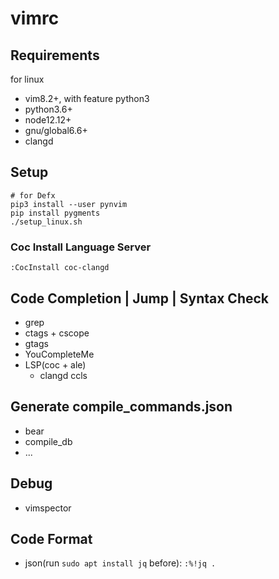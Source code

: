 # vimrc

## Requirements

for linux
- vim8.2+, with feature python3
- python3.6+
- node12.12+
- gnu/global6.6+
- clangd

## Setup

```shell
# for Defx
pip3 install --user pynvim
pip install pygments
./setup_linux.sh
```

### Coc Install Language Server
`:CocInstall coc-clangd`

## Code Completion | Jump | Syntax Check
- grep
- ctags + cscope
- gtags
- YouCompleteMe
- LSP(coc + ale)
  - clangd ccls

## Generate compile_commands.json
- bear
- compile_db
- ...

## Debug
- vimspector

## Code Format
- json(run `sudo apt install jq` before): `:%!jq .`
